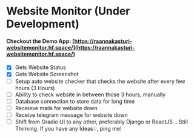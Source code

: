# Website Monitor (Under Development)

#### Checkout the Demo App: [https://raannakasturi-websitemonitor.hf.space/](https://raannakasturi-websitemonitor.hf.space/)

- [x] Gets Website Status
- [x] Gets Website Screenshot
- [ ] Setup auto website checker that checks the website after every few hours (3 Hours)
- [ ] Ability to check website in between those 3 hours, manually
- [ ] Database connection to store data for long time
- [ ] Receieve mails for website down
- [ ] Receive telegram message for website down
- [ ] Shift from Gradio UI to any other, preferably Django or ReactJS
...Still Thinking. If you have any Ideas💡, ping me!
